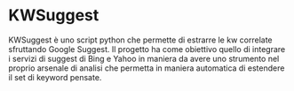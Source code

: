 KWSuggest
=========

KWSuggest è uno script python che permette di estrarre le kw correlate sfruttando Google Suggest. Il progetto ha come obiettivo quello di integrare i servizi di suggest di Bing e Yahoo in maniera da avere uno strumento nel proprio arsenale di analisi che permetta in maniera automatica di estendere il set di keyword pensate.


